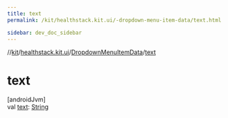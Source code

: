 ```yaml
---
title: text
permalink: /kit/healthstack.kit.ui/-dropdown-menu-item-data/text.html

sidebar: dev_doc_sidebar
---
```

//[kit](../../../kit.html)/[healthstack.kit.ui](../index.html)/[DropdownMenuItemData](index.html)/[text](text.html)



# text



[androidJvm]\
val [text](text.html): [String](https://kotlinlang.org/api/latest/jvm/stdlib/kotlin/-string/index.html)




